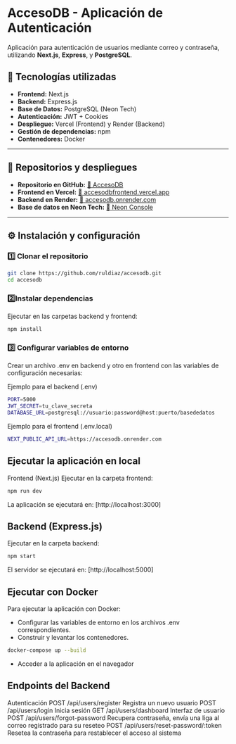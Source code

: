 # **AccesoDB - Aplicación de Autenticación**  

Aplicación para autenticación de usuarios mediante correo y contraseña, utilizando **Next.js**, **Express**, y **PostgreSQL**.  

## 🚀 **Tecnologías utilizadas**  
- **Frontend:** Next.js  
- **Backend:** Express.js  
- **Base de Datos:** PostgreSQL (Neon Tech)  
- **Autenticación:** JWT + Cookies  
- **Despliegue:** Vercel (Frontend) y Render (Backend)  
- **Gestión de dependencias:** npm  
- **Contenedores:** Docker   

---

## 📂 **Repositorios y despliegues**  

- **Repositorio en GitHub:** [🔗 AccesoDB](https://github.com/ruldiaz/accesodb)  
- **Frontend en Vercel:** [🔗 accesodbfrontend.vercel.app](https://accesodbfrontend.vercel.app/)  
- **Backend en Render:** [🔗 accesodb.onrender.com](https://accesodb.onrender.com)  
- **Base de datos en Neon Tech:** [🔗 Neon Console](https://console.neon.tech/)  

---

## ⚙️ **Instalación y configuración**  

### 1️⃣ **Clonar el repositorio**  
```bash
git clone https://github.com/ruldiaz/accesodb.git
cd accesodb
```

### 2️⃣**Instalar dependencias** 
Ejecutar en las carpetas backend y frontend:
```bash
npm install
```

### 3️⃣ **Configurar variables de entorno**
Crear un archivo .env en backend y otro en frontend con las variables de configuración necesarias:

Ejemplo para el backend (.env)
```bash
PORT=5000
JWT_SECRET=tu_clave_secreta
DATABASE_URL=postgresql://usuario:password@host:puerto/basededatos
```

Ejemplo para el frontend (.env.local)
```bash
NEXT_PUBLIC_API_URL=https://accesodb.onrender.com
```

## **Ejecutar la aplicación en local**
Frontend (Next.js)
Ejecutar en la carpeta frontend:
```bash
npm run dev
```
La aplicación se ejecutará en: [http://localhost:3000]


## **Backend (Express.js)**
Ejecutar en la carpeta backend:
```bash
npm start
```
El servidor se ejecutará en: [http://localhost:5000]

## **Ejecutar con Docker**
Para ejecutar la aplicación con Docker:

- Configurar las variables de entorno en los archivos .env correspondientes.
- Construir y levantar los contenedores.
```bash
docker-compose up --build
```

- Acceder a la aplicación en el navegador

## **Endpoints del Backend**
Autenticación
POST	/api/users/register	Registra un nuevo usuario
POST	/api/users/login	Inicia sesión
GET   /api/users/dashboard Interfaz de usuario
POST  /api/users/forgot-password Recupera contraseña, envía una liga al correo registrado para su reseteo
POST  /api/users/reset-password/:token Resetea la contraseña para restablecer el acceso al sistema
